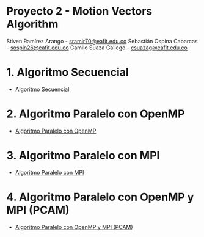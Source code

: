 # Proyecto 2 - Motion Vectors Algorithm


Stiven Ramírez Arango - sramir70@eafit.edu.co
Sebastián Ospina Cabarcas - sospin26@eafit.edu.co
Camilo Suaza Gallego - csuazag@eafit.edu.co

# 1. Algoritmo Secuencial

* [Algoritmo Secuencial](algoritmo-secuencial.md)

# 2. Algoritmo Paralelo con OpenMP

* [Algoritmo Paralelo con OpenMP](algoritmo-paralelo-openmp.md)

# 3. Algoritmo Paralelo con MPI

* [Algoritmo Paralelo con MPI](algoritmo-paralelo-mpi.md)

# 4. Algoritmo Paralelo con OpenMP y MPI (PCAM)

* [Algoritmo Paralelo con OpenMP y MPI (PCAM)](algoritmo-paralelo-openmp-mpi.md)

